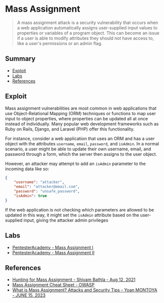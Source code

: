 # Mass Assignment

> A mass assignment attack is a security vulnerability that occurs when a web application automatically assigns user-supplied input values to properties or variables of a program object. This can become an issue if a user is able to modify attributes they should not have access to, like a user's permissions or an admin flag.

## Summary

* [Exploit](#exploit)
* [Labs](#labs)
* [References](#references)


## Exploit

Mass assignment vulnerabilities are most common in web applications that use Object-Relational Mapping (ORM) techniques or functions to map user input to object properties, where properties can be updated all at once instead of individually. Many popular web development frameworks such as Ruby on Rails, Django, and Laravel (PHP) offer this functionality.

For instance, consider a web application that uses an ORM and has a user object with the attributes `username`, `email`, `password`, and `isAdmin`. In a normal scenario, a user might be able to update their own username, email, and password through a form, which the server then assigns to the user object.

However, an attacker may attempt to add an `isAdmin` parameter to the incoming data like so:

```json
{
    "username": "attacker",
    "email": "attacker@email.com",
    "password": "unsafe_password",
    "isAdmin": true
}
```

If the web application is not checking which parameters are allowed to be updated in this way, it might set the `isAdmin` attribute based on the user-supplied input, giving the attacker admin privileges


## Labs

* [PentesterAcademy - Mass Assignment I](https://attackdefense.pentesteracademy.com/challengedetailsnoauth?cid=1964)
* [PentesterAcademy - Mass Assignment II](https://attackdefense.pentesteracademy.com/challengedetailsnoauth?cid=1922)


## References

* [Hunting for Mass Assignment - Shivam Bathla - Aug 12, 2021](https://blog.pentesteracademy.com/hunting-for-mass-assignment-56ed73095eda)
* [Mass Assignment Cheat Sheet - OWASP](https://cheatsheetseries.owasp.org/cheatsheets/Mass_Assignment_Cheat_Sheet.html)
* [What is Mass Assignment? Attacks and Security Tips - Yoan MONTOYA - JUNE 15, 2023](https://www.vaadata.com/blog/what-is-mass-assignment-attacks-and-security-tips/)